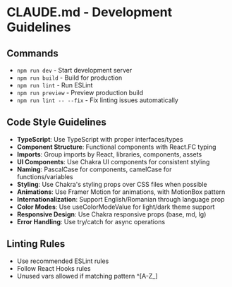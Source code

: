 # CLAUDE.md - Development Guidelines

## Commands
- `npm run dev` - Start development server
- `npm run build` - Build for production
- `npm run lint` - Run ESLint
- `npm run preview` - Preview production build
- `npm run lint -- --fix` - Fix linting issues automatically

## Code Style Guidelines
- **TypeScript**: Use TypeScript with proper interfaces/types
- **Component Structure**: Functional components with React.FC<Props> typing
- **Imports**: Group imports by React, libraries, components, assets
- **UI Components**: Use Chakra UI components for consistent styling
- **Naming**: PascalCase for components, camelCase for functions/variables
- **Styling**: Use Chakra's styling props over CSS files when possible
- **Animations**: Use Framer Motion for animations, with MotionBox pattern
- **Internationalization**: Support English/Romanian through language prop
- **Color Modes**: Use useColorModeValue for light/dark theme support
- **Responsive Design**: Use Chakra responsive props (base, md, lg)
- **Error Handling**: Use try/catch for async operations

## Linting Rules
- Use recommended ESLint rules
- Follow React Hooks rules
- Unused vars allowed if matching pattern ^[A-Z_]